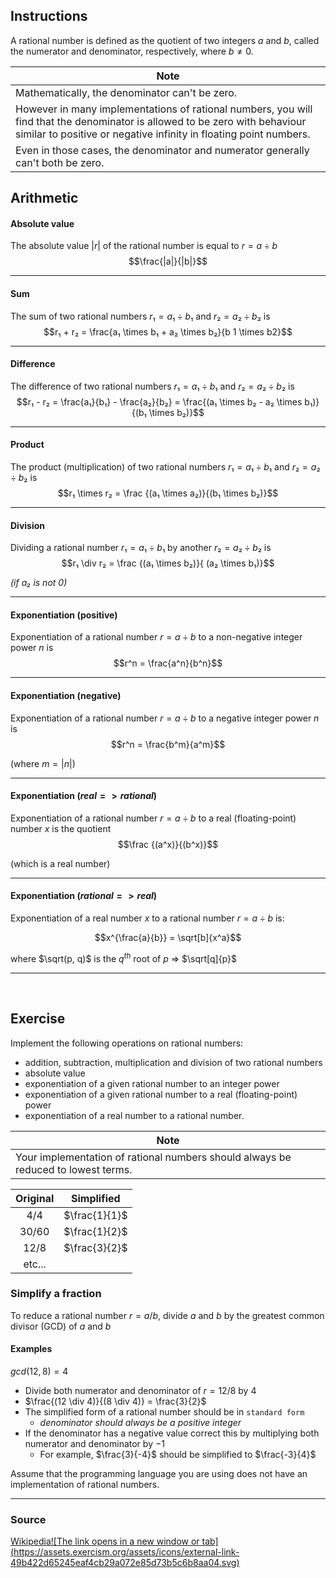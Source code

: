 ## Instructions

A rational number is defined as the quotient of two integers $a$ and $b$, called the numerator and denominator, respectively, where $b \neq 0$.

| Note |
| --- |
| Mathematically, the denominator can't be zero. |
| However in many implementations of rational numbers, you will find that the denominator is allowed to be zero with behaviour similar to positive or negative infinity in floating point numbers. |
| Even in those cases, the denominator and numerator generally can't both be zero. |

## Arithmetic

#### Absolute value

The absolute value $|r|$ of the rational number is equal to $r = a \div b$ $$\frac{|a|}{|b|}$$ 

---

#### Sum

The sum of two rational numbers $r₁ = a₁ \div b₁$ and $r₂ = a₂ \div b₂$ is $$r₁ + r₂ = \frac{a₁ \times b₁ + a₂ \times b₂}{b 1 \times b2}$$

---

#### Difference

The difference of two rational numbers $r₁ = a₁ \div b₁$ and $r₂ = a₂ \div b₂$ is $$r₁ - r₂ = \frac{a₁}{b₁} - \frac{a₂}{b₂} = \frac{(a₁ \times b₂ - a₂ \times b₁)}{(b₁ \times b₂)}$$

---

#### Product

The product (multiplication) of two rational numbers $r₁ = a₁ \div b₁$ and $r₂ = a₂ \div b₂$ is $$r₁ \times r₂ = \frac {(a₁ \times a₂)}{(b₁ \times b₂)}$$

---

#### Division

Dividing a rational number $r₁ = a₁ \div b₁$ by another $r₂ = a₂ \div b₂$ is $$r₁ \div r₂ = \frac {(a₁ \times b₂)}{ (a₂ \times b₁)}$$ 

*(if $a₂$ is not 0)*

---

#### Exponentiation (positive)

Exponentiation of a rational number $r = a \div b$ to a non-negative integer power $n$ is $$r^n = \frac{a^n}{b^n}$$

---

#### Exponentiation (negative)

Exponentiation of a rational number $r = a \div b$ to a negative integer power $n$ is $$r^n = \frac{b^m}{a^m}$$

(where $m = |n|$)

---

#### Exponentiation ($real => rational)$

Exponentiation of a rational number $r = a \div b$ to a real (floating-point) number $x$ is the quotient $$\frac {(a^x)}{(b^x)}$$

(which is a real number)

---

#### Exponentiation ($rational => real)$

Exponentiation of a real number $x$ to a rational number $r = a \div b$ is: 

$$x^{\frac{a}{b}} = \sqrt[b]{x^a}$$
    
where $\sqrt(p, q)$ is the $q^{th}$ root of $p$ => $\sqrt[q]{p}$

---
<br>

## Exercise

Implement the following operations on rational numbers:

- addition, subtraction, multiplication and division of two rational numbers
- absolute value
- exponentiation of a given rational number to an integer power
- exponentiation of a given rational number to a real (floating-point) power
- exponentiation of a real number to a rational number.

| Note |
|------|
| Your implementation of rational numbers should always be reduced to lowest terms. |

| Original | Simplified |
|:--------:|:----------:|
| $4/4$    | $\frac{1}{1}$ |
| $30/60$  | $\frac{1}{2}$ |
| $12/8$   | $\frac{3}{2}$ |
| etc...   ||

### Simplify a fraction

To reduce a rational number $r = a/b$, divide $a$ and $b$ by the greatest common divisor (GCD) of $a$ and $b$

#### Examples

$gcd(12, 8) = 4$
- Divide both numerator and denominator of $r = 12/8$ by 4
- $\frac{(12 \div 4)}{(8 \div 4)} = \frac{3}{2}$
- The simplified form of a rational number should be in `standard form`
    - *denominator should always be a positive integer*
- If the denominator has a negative value correct this by multiplying both numerator and denominator by $-1$
    - For example, $\frac{3}{-4}$ should be simplified to $\frac{-3}{4}$

Assume that the programming language you are using does not have an implementation of rational numbers.

---

### Source
[Wikipedia!\[The link opens in a new window or tab\](https://assets.exercism.org/assets/icons/external-link-49b422d65245eaf4cb29a072e85d73b5c6b8aa04.svg)](https://en.wikipedia.org/wiki/Rational_number)